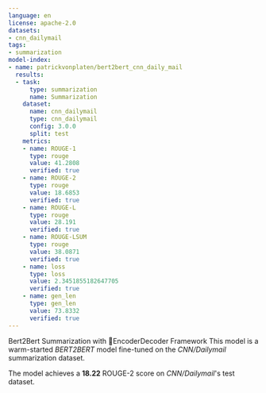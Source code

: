 ```yaml
---
language: en
license: apache-2.0
datasets:
- cnn_dailymail
tags:
- summarization
model-index:
- name: patrickvonplaten/bert2bert_cnn_daily_mail
  results:
  - task:
      type: summarization
      name: Summarization
    dataset:
      name: cnn_dailymail
      type: cnn_dailymail
      config: 3.0.0
      split: test
    metrics:
    - name: ROUGE-1
      type: rouge
      value: 41.2808
      verified: true
    - name: ROUGE-2
      type: rouge
      value: 18.6853
      verified: true
    - name: ROUGE-L
      type: rouge
      value: 28.191
      verified: true
    - name: ROUGE-LSUM
      type: rouge
      value: 38.0871
      verified: true
    - name: loss
      type: loss
      value: 2.3451855182647705
      verified: true
    - name: gen_len
      type: gen_len
      value: 73.8332
      verified: true
---
```


Bert2Bert Summarization with 🤗EncoderDecoder Framework
This model is a warm-started *BERT2BERT* model fine-tuned on the *CNN/Dailymail* summarization dataset.

The model achieves a **18.22** ROUGE-2 score on *CNN/Dailymail*'s test dataset.
